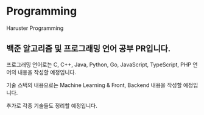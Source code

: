 # Programming
Haruster Programming

## 백준 알고리즘 및 프로그래밍 언어 공부 PR입니다.

프로그래밍 언어로는 C, C++, Java, Python, Go, JavaScript, TypeScript, PHP 언어의 내용을 작성할 예정입니다.

기술 스택의 내용으로는 Machine Learning & Front, Backend 내용을 작성할 에정입니다.


추가로 각종 기술들도 정리할 예정입니다.

